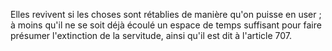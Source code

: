   
Elles revivent si les choses sont rétablies de manière qu'on puisse en user ; à moins qu'il ne se soit déjà écoulé un espace de temps suffisant pour faire présumer l'extinction de la servitude, ainsi qu'il est dit à l'article 707.  

  
